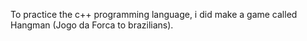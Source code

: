 To practice the c++ programming language, i did make a game called Hangman (Jogo da Forca to brazilians).
